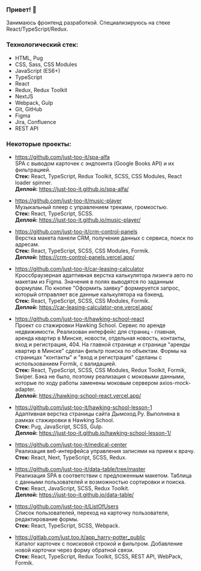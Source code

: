 ### Привет! 👋

Занимаюсь фронтенд разработкой. Специализируюсь на стеке React/TypeScript/Redux.

### Технологический стек:

- HTML, Pug
- CSS, Sass, CSS Modules
- JavaScript (ES6+)
- TypeScript
- React
- Redux, Redux Toolkit
- NextJS
- Webpack, Gulp
- Git, GitHub
- Figma
- Jira, Confluence
- REST API

### Некоторые проекты:
- https://github.com/just-too-it/spa-alfa  
SPA с выводом карточек с эндпоинта (Google Books API) и их фильтрацией.  
**Стек:** React, TypeScript, Redux Toolkit, SCSS, CSS Modules, React loader spinner.   
**Деплой:** https://just-too-it.github.io/spa-alfa/

- https://github.com/just-too-it/music-player  
Музыкальный плеер с управлением треками, громкостью.  
**Стек:** React, TypeScript, SCSS.   
**Деплой:** https://just-too-it.github.io/music-player/

- https://github.com/just-too-it/crm-control-panels  
Верстка макета панели CRM, получение данных с сервиса, поиск по адресам.  
**Стек:** React, TypeScript, SCSS, CSS Modules, Formik.    
**Деплой:** https://crm-control-panels.vercel.app/  

- https://github.com/just-too-it/car-leasing-calculator  
Кроссбраузерная адаптивная верстка калькулятора лизинга авто по макетам из Figma. Значения в полях выводятся по заданным формулам. По кнопке "Оформить заявку" формируется запрос, который отправляет все данные калькулятора на бэкенд.  
**Стек:** React, TypeScript, SCSS, CSS Modules, Formik.  
**Деплой:** https://car-leasing-calculator-one.vercel.app/  

- https://github.com/just-too-it/hawking-school-react  
Проект со стажировки Hawking School. Сервис по аренде недвижимости. Реализован интерфейс для страниц - главная, аренда квартир в Минске, новости, отдельная новость, контакты, вход и регистрация, 404. На главной странице и странице "аренды квартир в Минске" сделан фильтр поиска по объектам. Формы на страницах "контакты" и "вход и регистрация" сделаны с использованием Formik, с валидацией.  
**Стек:** React, TypeScript, SCSS, CSS Modules, Redux Toolkit, Formik, Swiper. Бэка не было, поэтому реализация с моковыми данными, которые по ходу работы заменены моковым сервером axios-mock-adapter.  
**Деплой:** https://hawking-school-react.vercel.app/

- https://github.com/just-too-it/hawking-school-lesson-1  
Адаптивная верстка страницы сайта Дымоход.Ру. Выполнена в рамках стажировки в Hawking School.  
**Стек:** Pug, JavaScript, SCSS, Gulp.  
**Деплой:** https://just-too-it.github.io/hawking-school-lesson-1/

- https://github.com/just-too-it/medical-center  
Реализация веб-интерфейса управления записями на прием к врачу.  
**Стек:** React, Next, TypeScript, SCSS, Redux.

- https://github.com/just-too-it/data-table/tree/master  
Реализация SPA в соответствии с предложенным макетом. Таблица с данными пользователей и возможностью сортировки и поиска.  
**Стек:** React, JavaScript, SCSS, Redux Toolkit.  
**Деплой:** https://just-too-it.github.io/data-table/  

- https://github.com/just-too-it/ListOfUsers  
Список пользователей, переход на карточку пользователя, редактирование формы.  
**Стек:** React, TypeScript, SCSS, Webpack.

- https://gitlab.com/just.too.it/app_harry-potter_public  
Каталог карточек с поисковой строкой и фильтром. Добавление новой карточки через форму обратной связи.  
**Стек:** React, TypeScript, Redux Toolkit, SCSS, REST API, WebPack, Formik.
